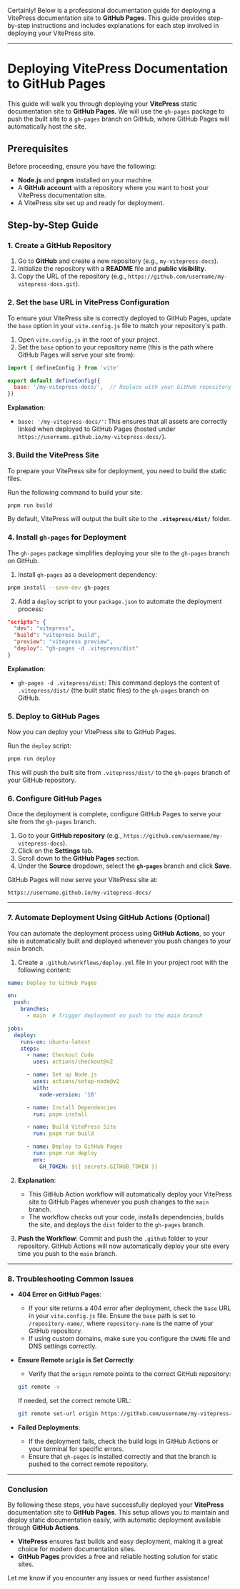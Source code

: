 Certainly! Below is a professional documentation guide for deploying a VitePress documentation site to **GitHub Pages**. This guide provides step-by-step instructions and includes explanations for each step involved in deploying your VitePress site.

---

# **Deploying VitePress Documentation to GitHub Pages**

This guide will walk you through deploying your **VitePress** static documentation site to **GitHub Pages**. We will use the `gh-pages` package to push the built site to a `gh-pages` branch on GitHub, where GitHub Pages will automatically host the site.

## **Prerequisites**
Before proceeding, ensure you have the following:
- **Node.js** and **pnpm** installed on your machine.
- A **GitHub account** with a repository where you want to host your VitePress documentation site.
- A VitePress site set up and ready for deployment.

## **Step-by-Step Guide**

### **1. Create a GitHub Repository**
1. Go to **GitHub** and create a new repository (e.g., `my-vitepress-docs`).
2. Initialize the repository with a **README** file and **public visibility**.
3. Copy the URL of the repository (e.g., `https://github.com/username/my-vitepress-docs.git`).

### **2. Set the `base` URL in VitePress Configuration**
To ensure your VitePress site is correctly deployed to GitHub Pages, update the `base` option in your `vite.config.js` file to match your repository's path.

1. Open `vite.config.js` in the root of your project.
2. Set the `base` option to your repository name (this is the path where GitHub Pages will serve your site from):

```js
import { defineConfig } from 'vite'

export default defineConfig({
  base: '/my-vitepress-docs/',  // Replace with your GitHub repository name
})
```

**Explanation**:
- `base: '/my-vitepress-docs/'`: This ensures that all assets are correctly linked when deployed to GitHub Pages (hosted under `https://username.github.io/my-vitepress-docs/`).

### **3. Build the VitePress Site**
To prepare your VitePress site for deployment, you need to build the static files.

Run the following command to build your site:

```bash
pnpm run build
```

By default, VitePress will output the built site to the **`.vitepress/dist/`** folder.

### **4. Install `gh-pages` for Deployment**
The `gh-pages` package simplifies deploying your site to the `gh-pages` branch on GitHub.

1. Install `gh-pages` as a development dependency:

```bash
pnpm install --save-dev gh-pages
```

2. Add a `deploy` script to your `package.json` to automate the deployment process:

```json
"scripts": {
  "dev": "vitepress",
  "build": "vitepress build",
  "preview": "vitepress preview",
  "deploy": "gh-pages -d .vitepress/dist"
}
```

**Explanation**:
- `gh-pages -d .vitepress/dist`: This command deploys the content of `.vitepress/dist/` (the built static files) to the `gh-pages` branch on GitHub.

### **5. Deploy to GitHub Pages**
Now you can deploy your VitePress site to GitHub Pages.

Run the `deploy` script:

```bash
pnpm run deploy
```

This will push the built site from `.vitepress/dist/` to the `gh-pages` branch of your GitHub repository.

### **6. Configure GitHub Pages**
Once the deployment is complete, configure GitHub Pages to serve your site from the `gh-pages` branch.

1. Go to your **GitHub repository** (e.g., `https://github.com/username/my-vitepress-docs`).
2. Click on the **Settings** tab.
3. Scroll down to the **GitHub Pages** section.
4. Under the **Source** dropdown, select the **`gh-pages`** branch and click **Save**.

GitHub Pages will now serve your VitePress site at:

```
https://username.github.io/my-vitepress-docs/
```

---

### **7. Automate Deployment Using GitHub Actions (Optional)**

You can automate the deployment process using **GitHub Actions**, so your site is automatically built and deployed whenever you push changes to your `main` branch.

1. Create a `.github/workflows/deploy.yml` file in your project root with the following content:

```yaml
name: Deploy to GitHub Pages

on:
  push:
    branches:
      - main  # Trigger deployment on push to the main branch

jobs:
  deploy:
    runs-on: ubuntu-latest
    steps:
      - name: Checkout Code
        uses: actions/checkout@v2

      - name: Set up Node.js
        uses: actions/setup-node@v2
        with:
          node-version: '18'

      - name: Install Dependencies
        run: pnpm install

      - name: Build VitePress Site
        run: pnpm run build

      - name: Deploy to GitHub Pages
        run: pnpm run deploy
        env:
          GH_TOKEN: ${{ secrets.GITHUB_TOKEN }}
```

2. **Explanation**:
   - This GitHub Action workflow will automatically deploy your VitePress site to GitHub Pages whenever you push changes to the `main` branch.
   - The workflow checks out your code, installs dependencies, builds the site, and deploys the `dist` folder to the `gh-pages` branch.

3. **Push the Workflow**: Commit and push the `.github` folder to your repository. GitHub Actions will now automatically deploy your site every time you push to the `main` branch.

---

### **8. Troubleshooting Common Issues**

- **404 Error on GitHub Pages**:
  - If your site returns a 404 error after deployment, check the `base` URL in your `vite.config.js` file. Ensure the `base` path is set to `/repository-name/`, where `repository-name` is the name of your GitHub repository.
  - If using custom domains, make sure you configure the `CNAME` file and DNS settings correctly.

- **Ensure Remote `origin` is Set Correctly**:
  - Verify that the `origin` remote points to the correct GitHub repository:
  
  ```bash
  git remote -v
  ```

  If needed, set the correct remote URL:

  ```bash
  git remote set-url origin https://github.com/username/my-vitepress-docs.git
  ```

- **Failed Deployments**:
  - If the deployment fails, check the build logs in GitHub Actions or your terminal for specific errors.
  - Ensure that `gh-pages` is installed correctly and that the branch is pushed to the correct remote repository.

---

### **Conclusion**

By following these steps, you have successfully deployed your **VitePress** documentation site to **GitHub Pages**. This setup allows you to maintain and deploy static documentation easily, with automatic deployment available through **GitHub Actions**.

- **VitePress** ensures fast builds and easy deployment, making it a great choice for modern documentation sites.
- **GitHub Pages** provides a free and reliable hosting solution for static sites.

Let me know if you encounter any issues or need further assistance!
